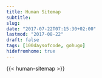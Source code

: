 ```yaml
---
title: Human Sitemap
subtitle: 
slug:
date: "2017-07-22T07:15:30+02:00"
lastmod: "2017-08-22" 
draft: false
tags: [100daysofcode, gohugo]
hidefromhome: true
---
```

{{< human-sitemap >}}